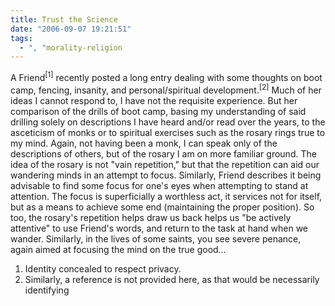 ```yaml
---
title: Trust the Science
date: "2006-09-07 19:21:51"
tags:
  - ", "morality-religion
---
```

A Friend<sup>[1]</sup> recently posted a long entry dealing with some thoughts on boot camp, fencing, insanity, and personal/spiritual development.<sup>[2]</sup>  Much of her ideas I cannot respond to, I have not the requisite experience.   But her comparison of the drills of boot camp, basing my understanding of said drilling solely on descriptions I have heard and/or read over the years, to the asceticism of monks or to spiritual exercises such as the rosary rings true to my mind.  Again, not having been a monk, I can speak only of the descriptions of others, but of the rosary I am on more familiar ground.  The idea of the rosary is not "vain repetition," but that the repetition can aid our wandering minds in an attempt to focus.  Similarly, Friend describes it being advisable to find some focus for one's eyes when attempting to stand at attention.  The focus is superficially a worthless act, it services not for itself, but as a means to achieve some end (maintaining the proper position).  So too, the rosary's repetition helps draw us back helps us "be actively attentive" to use Friend's words, and return to the task at hand when we wander.  Similarly, in the lives of some saints, you see severe penance, again aimed at focusing the mind on the true good&#x2026;


<div class="postrefs"><ol>
<li>Identity concealed to respect privacy.</li>
<li>Similarly, a reference is not provided here, as that would be necessarily identifying</li>
</ol></div>

